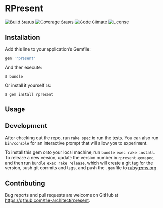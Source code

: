 # RPresent

[![Build Status](https://img.shields.io/travis/the-architect/rpresent.svg)](https://travis-ci.org/the-architect/rpresent)
[![Coverage Status](https://img.shields.io/coveralls/the-architect/rpresent/master.svg)](https://coveralls.io/github/the-architect/rpresent?branch=master)
[![Code Climate](https://img.shields.io/codeclimate/the-architect/rpresent.svg)](https://codeclimate.com/github/the-architect/rpresent)
![License](https://img.shields.io/badge/license-MIT-blue.svg)


## Installation

Add this line to your application's Gemfile:

```ruby
gem 'rpresent'
```

And then execute:

    $ bundle

Or install it yourself as:

    $ gem install rpresent

## Usage


## Development

After checking out the repo, run `rake spec` to run the tests. You can also run `bin/console` for an interactive prompt that will allow you to experiment.

To install this gem onto your local machine, run `bundle exec rake install`. 
To release a new version, update the version number in `rpresent.gemspec`, and then run `bundle exec rake release`, which will create a git tag for the version, push git commits and tags, and push the `.gem` file to [rubygems.org](https://rubygems.org).

## Contributing

Bug reports and pull requests are welcome on GitHub at https://github.com/the-architect/rpresent.

